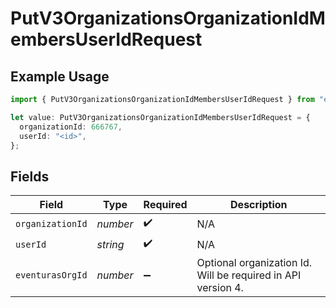 # PutV3OrganizationsOrganizationIdMembersUserIdRequest

## Example Usage

```typescript
import { PutV3OrganizationsOrganizationIdMembersUserIdRequest } from "enrollments-sdk/models/operations";

let value: PutV3OrganizationsOrganizationIdMembersUserIdRequest = {
  organizationId: 666767,
  userId: "<id>",
};
```

## Fields

| Field                                                        | Type                                                         | Required                                                     | Description                                                  |
| ------------------------------------------------------------ | ------------------------------------------------------------ | ------------------------------------------------------------ | ------------------------------------------------------------ |
| `organizationId`                                             | *number*                                                     | :heavy_check_mark:                                           | N/A                                                          |
| `userId`                                                     | *string*                                                     | :heavy_check_mark:                                           | N/A                                                          |
| `eventurasOrgId`                                             | *number*                                                     | :heavy_minus_sign:                                           | Optional organization Id. Will be required in API version 4. |